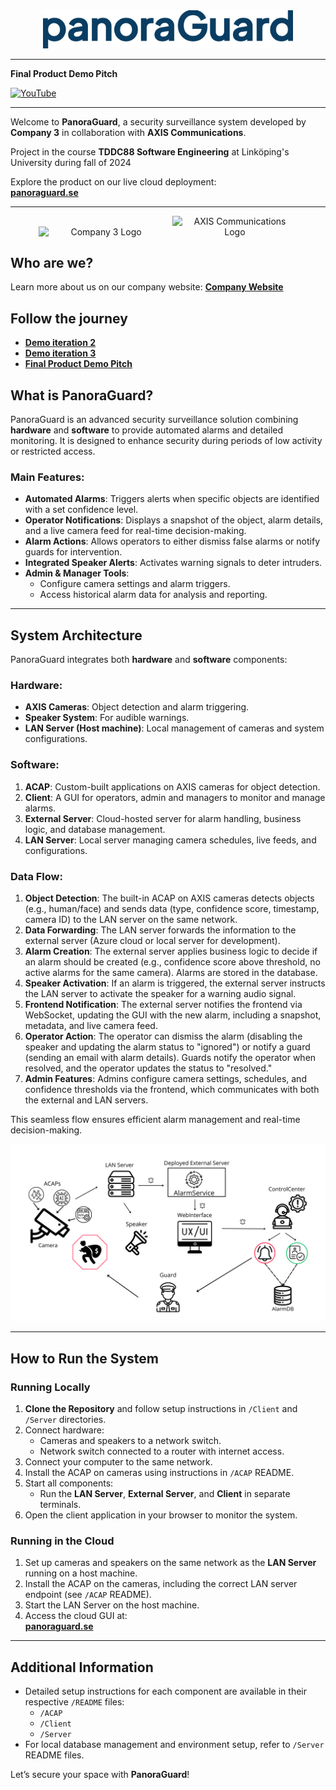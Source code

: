 <div style="text-align: center;">
  <img src="Client/Frontend/src/assets/PanoraGuard.svg" alt="PanoraGuard Logo" width="400"/>
</div>

---
**Final Product Demo Pitch** 
<div >
  <!-- Second Icon (YouTube) -->
  <a href="https://www.youtube.com/watch?v=JkDI--DhFnU&t=1s" target="_blank">
    <img width=200px src="https://img.shields.io/badge/youtube-%23FF0000.svg?&style=for-the-badge&logo=youtube&logoColor=white&color=FF0000" alt="YouTube"/>
  </a>
</div>

---

Welcome to **PanoraGuard**, a security surveillance system developed by **Company 3** in collaboration with **AXIS Communications**.

Project in the course **TDDC88 Software Engineering** at Linköping's University during fall of 2024

Explore the product on our live cloud deployment:  
[**panoraguard.se**](https://panoraguard.se/)

---

<div style="text-align: center;">
  <img src="Client/Frontend/src/assets/C3WBG.png" alt="Company 3 Logo" width="200" style="display: inline-block; margin-right: 10px;"/>
  <img src="Client/Frontend/src/assets/AxisLogo.png" alt="AXIS Communications Logo" width="200" style="display: inline-block;"/>
</div>

## Who are we?

Learn more about us on our company website: [**Company Website**](https://company-members-rajag969-b760ce3a61d886c9508e8e542a6936a0f6ede1.gitlab-pages.liu.se/)

## Follow the journey

- [**Demo iteration 2**](https://drive.google.com/file/d/1ICRIwVadDdsYsEZzZyCarr14lxmGuBHL/view?usp=drive_link)
- [**Demo iteration 3**](https://drive.google.com/file/d/1vbIL0ewWdcuGKRSdi8LCC5NupxmdV6Gc/view?usp=drive_link)
- [**Final Product Demo Pitch**](https://www.youtube.com/watch?v=JkDI--DhFnU&t=1s)

## What is PanoraGuard?

PanoraGuard is an advanced security surveillance solution combining **hardware** and **software** to provide automated alarms and detailed monitoring. It is designed to enhance security during periods of low activity or restricted access.

### Main Features:

- **Automated Alarms**: Triggers alerts when specific objects are identified with a set confidence level.
- **Operator Notifications**: Displays a snapshot of the object, alarm details, and a live camera feed for real-time decision-making.
- **Alarm Actions**: Allows operators to either dismiss false alarms or notify guards for intervention.
- **Integrated Speaker Alerts**: Activates warning signals to deter intruders.
- **Admin & Manager Tools**:
  - Configure camera settings and alarm triggers.
  - Access historical alarm data for analysis and reporting.

---

## System Architecture

PanoraGuard integrates both **hardware** and **software** components:

### Hardware:

- **AXIS Cameras**: Object detection and alarm triggering.
- **Speaker System**: For audible warnings.
- **LAN Server (Host machine)**: Local management of cameras and system configurations.

### Software:

1. **ACAP**: Custom-built applications on AXIS cameras for object detection.
2. **Client**: A GUI for operators, admin and managers to monitor and manage alarms.
3. **External Server**: Cloud-hosted server for alarm handling, business logic, and database management.
4. **LAN Server**: Local server managing camera schedules, live feeds, and configurations.

### Data Flow:

1. **Object Detection**: The built-in ACAP on AXIS cameras detects objects (e.g., human/face) and sends data (type, confidence score, timestamp, camera ID) to the LAN server on the same network.
2. **Data Forwarding**: The LAN server forwards the information to the external server (Azure cloud or local server for development).
3. **Alarm Creation**: The external server applies business logic to decide if an alarm should be created (e.g., confidence score above threshold, no active alarms for the same camera). Alarms are stored in the database.
4. **Speaker Activation**: If an alarm is triggered, the external server instructs the LAN server to activate the speaker for a warning audio signal.
5. **Frontend Notification**: The external server notifies the frontend via WebSocket, updating the GUI with the new alarm, including a snapshot, metadata, and live camera feed.
6. **Operator Action**: The operator can dismiss the alarm (disabling the speaker and updating the alarm status to "ignored") or notify a guard (sending an email with alarm details). Guards notify the operator when resolved, and the operator updates the status to "resolved."
7. **Admin Features**: Admins configure camera settings, schedules, and confidence thresholds via the frontend, which communicates with both the external and LAN servers.

This seamless flow ensures efficient alarm management and real-time decision-making.

![System Architecture](architecture.png)

---

## How to Run the System

### Running Locally

1. **Clone the Repository** and follow setup instructions in `/Client` and `/Server` directories.
2. Connect hardware:
   - Cameras and speakers to a network switch.
   - Network switch connected to a router with internet access.
3. Connect your computer to the same network.
4. Install the ACAP on cameras using instructions in `/ACAP` README.
5. Start all components:
   - Run the **LAN Server**, **External Server**, and **Client** in separate terminals.
6. Open the client application in your browser to monitor the system.

### Running in the Cloud

1. Set up cameras and speakers on the same network as the **LAN Server** running on a host machine.
2. Install the ACAP on the cameras, including the correct LAN server endpoint (see `/ACAP` README).
3. Start the LAN Server on the host machine.
4. Access the cloud GUI at:  
   [**panoraguard.se**](https://panoraguard.se/)

---

## Additional Information

- Detailed setup instructions for each component are available in their respective `/README` files:
  - `/ACAP`
  - `/Client`
  - `/Server`
- For local database management and environment setup, refer to `/Server` README files.

Let’s secure your space with **PanoraGuard**!

